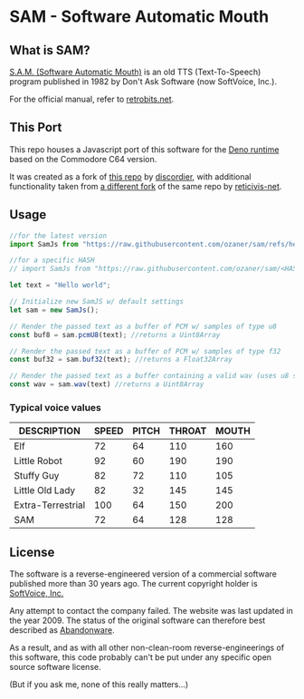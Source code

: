 # SAM - Software Automatic Mouth

## What is SAM?
[S.A.M. (Software Automatic Mouth)](https://en.wikipedia.org/wiki/Software_Automatic_Mouth) is an old TTS (Text-To-Speech) program published in 1982 by Don't Ask Software (now SoftVoice, Inc.).

For the official manual, refer to
[retrobits.net](http://www.retrobits.net/atari/sam.shtml).

## This Port
This repo houses a Javascript port of this software for the [Deno runtime](https://deno.com/) based on the Commodore C64 version.

It was created as a fork of [this repo](https://github.com/discordier/sam) by [discordier](https://github.com/discordier), with additional functionality taken from [a different fork](https://github.com/reticivis-net/modern-sam) of the same repo by [reticivis-net](https://github.com/reticivis-net).


## Usage
```js
//for the latest version
import SamJs from "https://raw.githubusercontent.com/ozaner/sam/refs/heads/master/src/index.js";

//for a specific HASH
// import SamJs from "https://raw.githubusercontent.com/ozaner/sam/<HASH>/src/index.js";

let text = "Hello world";

// Initialize new SamJS w/ default settings
let sam = new SamJs();

// Render the passed text as a buffer of PCM w/ samples of type u8
const buf8 = sam.pcmU8(text); //returns a Uint8Array

// Render the passed text as a buffer of PCM w/ samples of type f32
const buf32 = sam.buf32(text); //returns a Float32Array

// Render the passed text as a buffer containing a valid wav (uses u8 samples)
const wav = sam.wav(text) //returns a Uint8Array
```

### Typical voice values
| DESCRIPTION         | SPEED | PITCH | THROAT | MOUTH |
|---------------------|-------|-------|--------|-------|
| Elf                 | 72    | 64    | 110    | 160   |
| Little Robot        | 92    | 60    | 190    | 190   |
| Stuffy Guy          | 82    | 72    | 110    | 105   |
| Little Old Lady     | 82    | 32    | 145    | 145   |
| Extra-Terrestrial   | 100   | 64    | 150    | 200   |
| SAM                 | 72    | 64    | 128    | 128   |


## License
The software is a reverse-engineered version of a commercial software published more than 30 years ago. The current copyright holder is [SoftVoice, Inc.](https://www.text2speech.com/)

Any attempt to contact the company failed. The website was last updated in the year 2009. The status of the original software can therefore best described as [Abandonware](http://en.wikipedia.org/wiki/Abandonware).

As a result, and as with all other non-clean-room reverse-engineerings of this software, this code probably can't be put under any specific open source software license.

(But if you ask me, none of this really matters...)
